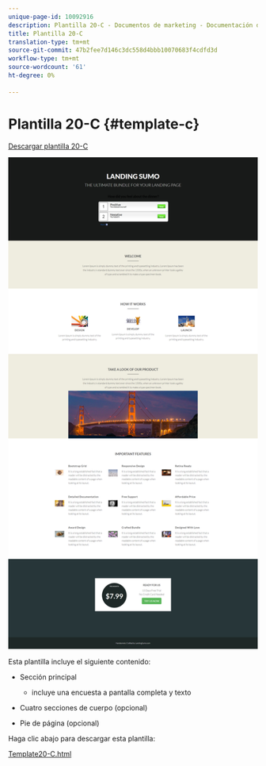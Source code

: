 ```yaml
---
unique-page-id: 10092916
description: Plantilla 20-C - Documentos de marketing - Documentación del producto
title: Plantilla 20-C
translation-type: tm+mt
source-git-commit: 47b2fee7d146c3dc558d4bbb10070683f4cdfd3d
workflow-type: tm+mt
source-wordcount: '61'
ht-degree: 0%

---
```



# Plantilla 20-C {#template-c}

[Descargar plantilla 20-C](http://docs.marketo.com/download/attachments/10092916/template-20c.html?version=1&amp;modificationdate=1441750739000&amp;api=v2)

![](assets/template-20c.png)

Esta plantilla incluye el siguiente contenido:

* Sección principal

   * incluye una encuesta a pantalla completa y texto

* Cuatro secciones de cuerpo (opcional)
* Pie de página (opcional)

Haga clic abajo para descargar esta plantilla:

[Template20-C.html](http://docs.marketo.com/download/attachments/10092916/template-20c.html?version=1&amp;modificationdate=1441750739000&amp;api=v2)

